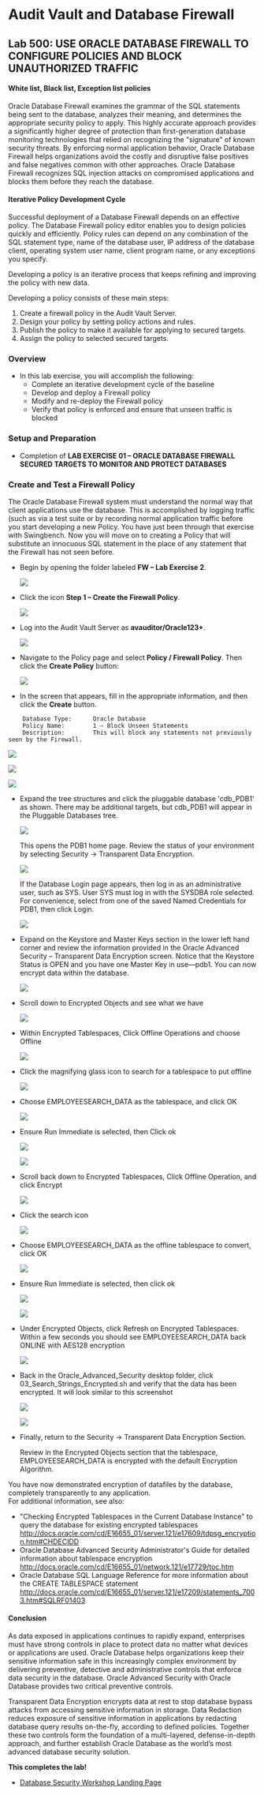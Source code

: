 # Audit Vault and Database Firewall

## Lab 500: USE ORACLE DATABASE FIREWALL TO CONFIGURE POLICIES AND BLOCK UNAUTHORIZED TRAFFIC

#### White list, Black list, Exception list policies

Oracle Database Firewall examines the grammar of the SQL statements being sent to the database, analyzes their meaning, and determines the appropriate security policy to apply. This highly accurate approach provides a significantly higher degree of protection than first-generation database monitoring technologies that relied on recognizing the "signature" of known security threats. By enforcing normal application behavior, Oracle Database Firewall helps organizations avoid the costly and disruptive false positives and false negatives common with other approaches. Oracle Database Firewall recognizes SQL injection attacks on compromised applications and blocks them before they reach the database.

#### Iterative Policy Development Cycle 

Successful deployment of a Database Firewall depends on an effective policy. The Database Firewall policy editor enables you to design policies quickly and efficiently. Policy rules can depend on any combination of the SQL statement type, name of the database user, IP address of the database client, operating system user name, client program name, or any exceptions you specify.

Developing a policy is an iterative process that keeps refining and improving the policy with new data.

Developing a policy consists of these main steps:
1. Create a firewall policy in the Audit Vault Server. 
2. Design your policy by setting policy actions and rules. 
3. Publish the policy to make it available for applying to secured targets.
4. Assign the policy to selected secured targets.  


### Overview

- In this lab exercise, you will accomplish the following:
     - Complete an iterative development cycle of the baseline
     - Develop and deploy a Firewall policy
     - Modify and re-deploy the Firewall policy
     - Verify that policy is enforced and ensure that unseen traffic is blocked
### Setup and Preparation

- Completion of **LAB EXERCISE 01 – ORACLE DATABASE FIREWALL SECURED TARGETS TO MONITOR AND PROTECT DATABASES**

### Create and Test a Firewall Policy
 
The Oracle Database Firewall system must understand the normal way that client applications use the database. This is accomplished by logging traffic (such as via a test suite or by recording normal application traffic before you start developing a new Policy.  You have just been through that exercise with Swingbench.  Now you will move on to creating a Policy that will substitute an innocuous SQL statement in the place of any statement that the Firewall has not seen before.

- Begin by opening the folder labeled **FW – Lab Exercise 2**.  
    
  ![](images/avdflab500img001.png)

- Click the icon **Step 1 – Create the Firewall Policy**.

  ![](images/avdflab500img002.png)

- Log into the Audit Vault Server as **avauditor/Oracle123+**.

  ![](images/avdflab500img003.png)

- Navigate to the Policy page and select **Policy / Firewall Policy**.  Then click the **Create Policy** button:

  ![](images/avdflab500img004.png)

- In the screen that appears, fill in the appropriate information, and then click the **Create** button.

```
	Database Type:      Oracle Database
	Policy Name:        1 – Block Unseen Statements
	Description:        This will block any statements not previously seen by the Firewall.
```

  ![](images/avdflab500img005.png)


  ![](images/011.png)

  ![](images/012.png)

- Expand the tree structures and click the pluggable database 'cdb_PDB1' as shown.  There may be additional targets, but cdb_PDB1 will appear in the Pluggable Databases tree.

  ![](images/014.png)

  This opens the PDB1 home page.  Review the status of your environment by selecting Security → Transparent Data Encryption. 

  ![](images/015.png)

  If the Database Login page appears, then log in as an administrative user, such as SYS. User SYS must log in with the SYSDBA role selected.  For convenience, select from one of the saved Named Credentials for PDB1, then click Login.

  ![](images/016.png)

- Expand on the Keystore and Master Keys section in the lower left hand corner and review the information provided in the Oracle Advanced Security – Transparent Data Encryption screen.  Notice that the Keystore Status is OPEN and you have one Master Key in use—pdb1.   You can now encrypt data within the database. 

  ![](images/017.png)

- Scroll down to Encrypted Objects and see what we have

  ![](images/018.png)

- Within Encrypted Tablespaces, Click Offline Operations and choose Offline

  ![](images/019.png)

- Click the magnifying glass icon to search for a tablespace to put offline

  ![](images/020.png)

- Choose EMPLOYEESEARCH_DATA as the tablespace, and click OK

  ![](images/021.png)

- Ensure Run Immediate is selected, then Click ok

  ![](images/023.png)

  ![](images/024.png)

- Scroll back down to Encrypted Tablespaces, Click Offline Operation, and click Encrypt

  ![](images/025.png)

- Click the search icon 

  ![](images/026.png) 

- Choose EMPLOYEESEARCH_DATA as the offline tablespace to convert, click OK

  ![](images/027.png)

- Ensure Run Immediate is selected, then click ok

   ![](images/028.png) 

   ![](images/029.png)

- Under Encrypted Objects, click Refresh on Encrypted Tablespaces. Within a few seconds you should see EMPLOYEESEARCH_DATA back ONLINE with AES128 encryption

  ![](images/030.png)

- Back in the Oracle_Advanced_Security desktop folder, click 03_Search_Strings_Encrypted.sh and verify that the data has been encrypted.  It will look similar to this screenshot

  ![](images/031.png)

  ![](images/032.png)

- Finally, return to the Security -> Transparent Data Encryption Section.

  Review in the Encrypted Objects section that the tablespace, EMPLOYEESEARCH_DATA is encrypted with the default Encryption Algorithm.



You have now demonstrated encryption of datafiles by the database, completely transparently to any application.  
For additional information, see also:
- "Checking Encrypted Tablespaces in the Current Database Instance" to query the database for existing encrypted tablespaces
http://docs.oracle.com/cd/E16655_01/server.121/e17609/tdpsg_encryption.htm#CHDECIDD
- Oracle Database Advanced Security Administrator's Guide for detailed information about tablespace encryption
http://docs.oracle.com/cd/E16655_01/network.121/e17729/toc.htm
- Oracle Database SQL Language Reference for more information about the CREATE TABLESPACE statement
http://docs.oracle.com/cd/E16655_01/server.121/e17209/statements_7003.htm#SQLRF01403




 #### Conclusion

 As data exposed in applications continues to rapidly expand, enterprises must have strong controls in place to protect data no matter what devices or applications are used. Oracle Database helps organizations keep their sensitive information safe in this increasingly complex environment by delivering preventive, detective and administrative controls that enforce data security in the database. Oracle Advanced Security with Oracle Database provides two critical preventive controls.

Transparent Data Encryption encrypts data at rest to stop database bypass attacks from accessing sensitive information in storage. Data Redaction reduces exposure of sensitive information in applications by redacting database query results on-the-fly, according to defined policies. Together these two controls form the foundation of a multi-layered, defense-in-depth approach, and further establish Oracle Database as the world’s most advanced database security solution.

**This completes the lab!**

- [Database Security Workshop Landing Page](https://github.com/kwazulu/dbsec-workshop/blob/master/README.md)
